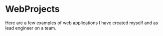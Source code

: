 # WebProjects
Here are a few examples of web applications I have created myself and as lead engineer on a team. 
